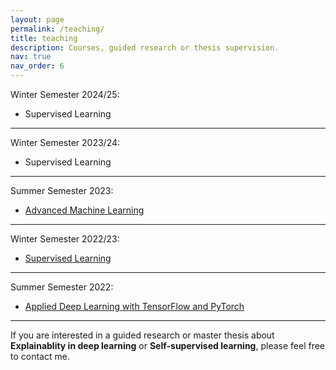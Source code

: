 ```yaml
---
layout: page
permalink: /teaching/
title: teaching
description: Courses, guided research or thesis supervision.
nav: true
nav_order: 6
---
```


Winter Semester 2024/25:
* Supervised Learning

---

Winter Semester 2023/24:
* Supervised Learning

---

Summer Semester 2023:
* [Advanced Machine Learning](https://moodle.lmu.de/course/view.php?id=26580)

---

Winter Semester 2022/23:
* [Supervised Learning](https://moodle.lmu.de/course/view.php?id=23850)

---

Summer Semester 2022:
* [Applied Deep Learning with TensorFlow and PyTorch](https://moodle.lmu.de/course/view.php?id=20917)

---


If you are interested in a guided research or master thesis about
**Explainablity in deep learning** or **Self-supervised learning**, please feel free to
contact me.
